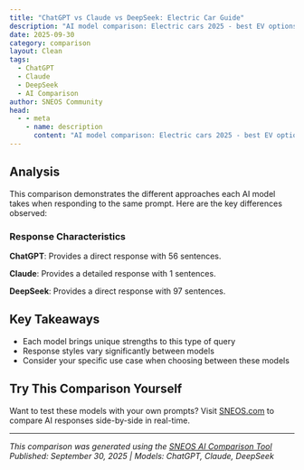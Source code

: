 ```yaml
---
title: "ChatGPT vs Claude vs DeepSeek: Electric Car Guide"
description: "AI model comparison: Electric cars 2025 - best EV options and buying guide..."
date: 2025-09-30
category: comparison
layout: Clean
tags:
  - ChatGPT
  - Claude
  - DeepSeek
  - AI Comparison
author: SNEOS Community
head:
  - - meta
    - name: description
      content: "AI model comparison: Electric cars 2025 - best EV options and buying guide..."
---
```


<ChatComparison
  title="ChatGPT vs Claude vs DeepSeek: Electric Car Guide"
  prompt="Electric cars 2025 - best EV options and buying guide"
  :responses='{
    "ChatGPT": "Sure! Here\u2019s a comprehensive guide to the best electric vehicles (EVs) available in 2025, along with key considerations to help you make an informed purchase.\n\n---\n\n# Electric Cars 2025: Best EV Options and Buying Guide\n\n## Top Electric Cars in 2025\n\n### 1. Tesla Model 3\n- **Range:** ~358 miles (Long Range)\n- **Price:** Starting around $45,000\n- **Highlights:** Excellent range and performance, extensive Supercharger network, continuous software updates, strong resale value.\n- **Best for:** Buyers seeking a proven, fast-charging, well-supported EV with sporty performance.\n\n### 2. Hyundai Ioniq 6\n- **Range:** ~340 miles\n- **Price:** Starting around $42,000\n- **Highlights:** Stylish design, strong efficiency, user-friendly interior, advanced safety features.\n- **Best for:** Drivers who want a sleek, efficient sedan with a great tech suite.\n\n### 3. Ford Mustang Mach-E\n- **Range:** Up to 314 miles\n- **Price:** Starting around $44,000\n- **Highlights:** SUV body style, engaging performance, roomy interior, good infotainment.\n- **Best for:** Those wanting an electric SUV with sporty driving dynamics.\n\n### 4. Chevrolet Bolt EV\n- **Range:** ~259 miles\n- **Price:** Starting around $27,000\n- **Highlights:** Affordable pricing, updated design, practical hatchback style.\n- **Best for:** Budget-conscious buyers wanting a dependable EV for city driving.\n\n### 5. Volkswagen ID.4\n- **Range:** ~260 miles\n- **Price:** Starting around $38,000\n- **Highlights:** Comfortable ride, spacious cabin, simple controls, strong warranty.\n- **Best for:** Families looking for a versatile, well-priced electric SUV.\n\n### 6. Rivian R1T (Electric Pickup)\n- **Range:** Up to 314 miles\n- **Price:** Starting around $73,000\n- **Highlights:** Rugged off-road capabilities, innovative features, strong towing capacity.\n- **Best for:** Adventure seekers and pickup users wanting an electric option.\n\n### 7. Nissan Ariya\n- **Range:** Up to 300 miles\n- **Price:** Starting around $47,000\n- **Highlights:** Smooth ride, modern design, advanced driver assistance technologies.\n- **Best for:** Buyers interested in a stylish crossover with a balanced range and price.\n\n---\n\n## EV Buying Guide: What to Consider in 2025\n\n### 1. Range \u0026 Battery Life\n- Determine how far you typically drive daily.\n- Consider an EV with at least 200\u002B miles of range for peace of mind.\n- Check battery warranty (usually 8 years / 100,000 miles).\n\n### 2. Charging Infrastructure\n- Evaluate home charging options (Level 1, 2 chargers).\n- Look for compatibility with public fast charging (CCS, Tesla Supercharger).\n- Consider access to chargers near your home, workplace, or frequent destinations.\n\n### 3. Price \u0026 Incentives\n- Factor in total cost including federal/state tax credits and rebates.\n- Check for deals on installation of home charging equipment.\n- Keep in mind EVs often have lower running and maintenance costs.\n\n### 4. Vehicle Type \u0026 Space\n- Decide on body style (sedan, SUV, pickup) based on your lifestyle.\n- Evaluate passenger and cargo space needs.\n\n### 5. Performance \u0026 Features\n- Look at acceleration, driving modes, and handling.\n- Consider advanced driver assistance systems (ADAS).\n- Check infotainment and connectivity options.\n\n### 6. Reliability \u0026 Brand Reputation\n- Research manufacturer reliability and customer service.\n- Look for vehicles with positive reviews and strong support networks.\n\n### 7. Future Proofing\n- Check if the vehicle receives over-the-air software updates.\n- Consider adaptability to new technologies (e.g., battery improvements, autonomous driving).\n\n---\n\n## Additional Tips\n\n- **Test Drive:** Always test drive several EVs to experience differences in driving feel and comfort.\n- **Total Cost of Ownership:** Calculate savings on fuel and maintenance compared to gasoline cars.\n- **Resale Value:** Some EVs maintain value better than others; consider this if you plan to sell later.\n- **Environmental Impact:** Check if the manufacturer uses sustainable materials and ethical battery sourcing.\n\n---\n\nIf you share your specific needs such as budget, driving habits, size preference, or brand loyalty, I can help tailor recommendations further!",
    "Claude": "# Electric Cars 2025: Best EV Options \u0026 Buying Guide\n\n## Top EV Categories \u0026 Recommendations\n\n### **Luxury EVs**\n- **Mercedes EQS** - Premium sedan with 450\u002B mile range\n- **BMW iX** - Spacious SUV with advanced tech\n- **Audi e-tron GT** - Sports sedan with rapid charging\n- **Lucid Air Dream** - Longest range (500\u002B miles) luxury sedan\n\n### **Mid-Range EVs**\n- **Tesla Model 3/Y** - Proven technology, extensive Supercharger network\n- **Genesis Electrified GV70** - Luxury features at competitive price\n- **Polestar 3** - Scandinavian design, solid performance\n- **Hyundai Ioniq 6** - Excellent efficiency and range\n\n### **Budget-Friendly EVs**\n- **Chevrolet Equinox EV** - Starting around $30,000\n- **Nissan Ariya** - Competitive pricing with good features\n- **Hyundai Ioniq 5** - Fast charging, unique design\n- **Kia EV6** - Sporty styling, rapid charging capability\n\n## Key Buying Considerations\n\n### **Range \u0026 Charging**\n- **Daily driving**: 250\u002B miles adequate for most\n- **Long trips**: Consider 300\u002B mile range\n- **Home charging**: Level 2 (240V) recommended\n- **Public charging**: Check network availability in your area\n\n### **Financial Factors**\n- **Federal tax credit**: Up to $7,500 for eligible vehicles\n- **State incentives**: Vary by location\n- **Total cost of ownership**: Factor in lower fuel and maintenance costs\n- **Leasing vs buying**: Leasing can maximize tax benefits\n\n### **Practical Considerations**\n- **Charging infrastructure** in your area\n- **Home electrical capacity** for charging installation\n- **Cargo space** and seating needs\n- **Cold weather impact** on range (10-20% reduction typical)\n\n## 2025 Market Trends\n- More affordable options under $35,000\n- Improved charging speeds (350kW\u002B capability)\n- Enhanced range (300\u002B miles becoming standard)\n- Better integration with smart home systems\n\nWould you like me to elaborate on any specific category or provide more details about particular models?",
    "DeepSeek": "Of course! Here is a comprehensive guide to the best electric car options expected for 2025 and a detailed buying guide to help you navigate your EV purchase.\n\nThe year 2025 is shaping up to be a pivotal moment for electric vehicles, with more choices, better technology, and potentially more favorable pricing than ever before.\n\n---\n\n### **Part 1: The Best EV Options for 2025**\n\nThis list includes both brand-new models debuting in 2025 and significantly updated versions of current favorites. **Note:** Pricing and final specs are still being confirmed by manufacturers.\n\n#### **Affordable \u0026 Mainstream (Under $45,000)**\n\n1.  **Chevrolet Equinox EV:** Touted as one of the most affordable long-range SUVs on the market. With an expected starting price around $35,000, it offers up to 319 miles of range, a modern interior, and strong performance.\n2.  **Volvo EX30:** This is Volvo\u0027s smallest and most affordable EV. It\u2019s a premium-feeling, tech-packed small SUV with a minimalist interior, rapid acceleration, and a strong focus on sustainability. Starting around $35,000.\n3.  **Hyundai Kona Electric (Refreshed):** The already-great Kona Electric gets a complete redesign for 2024/2025. It offers more space, a much-improved interior, and an estimated 260-mile range at a competitive price.\n4.  **Nissan Leaf (Potential Refresh):** While an older design, the Leaf remains a budget-friendly entry into EVs. Look for potential updates or incentives that could make it a compelling city car.\n\n#### **Family \u0026 Mid-Range Favorites ($45,000 - $70,000)**\n\n1.  **Kia EV9:** A true three-row electric SUV that doesn\u0027t compromise on style or range. It offers seating for up to seven, a stunning interior, available all-wheel drive, and an estimated 304 miles of range. It\u0027s a direct competitor to the Tesla Model X at a much lower price.\n2.  **Ford Mustang Mach-E (Updated):** Ford\u0027s popular electric SUV is getting a significant refresh for 2025, including more power, faster charging, and updated styling. It remains a top choice for those wanting a sporty, fun-to-drive EV.\n3.  **Hyundai Ioniq 5 \u0026 Kia EV6 (Updated):** These award-winning twins, built on the versatile E-GMP platform, are due for updates. Expect potential improvements to battery tech, software, and features to keep them competitive.\n4.  **Tesla Model Y:** The best-selling EV in the world isn\u0027t going anywhere. By 2025, it will likely have received more incremental updates. Its strengths remain its supercharger network, excellent software, and spacious interior.\n5.  **Chevrolet Blazer EV:** A stylish midsize SUV with sporty trim levels like the SS, offering up to 320 miles of range and GM\u0027s latest Ultium platform technology.\n\n#### **Luxury \u0026 Performance ($70,000\u002B)**\n\n1.  **Porsche Macan EV:** The electric version of Porsche\u0027s best-selling model. Expect Porsche\u0027s signature handling and performance, a luxurious cabin, and cutting-edge tech. This is a highly anticipated model for driving enthusiasts.\n2.  **Audi Q6 e-tron:** The next generation of Audi\u0027s e-tron lineup, built on a new Premium Platform Electric (PPE) co-developed with Porsche. It promises significant leaps in efficiency, charging speed, and onboard tech.\n3.  **BMW i5 \u0026 iX (Updates):** BMW\u0027s electric sedan and flagship SUV will continue to be top contenders, offering a blend of traditional BMW luxury with their latest \u0022iDrive\u0022 software and electric powertrains.\n4.  **Rivian R2:** Scheduled to be unveiled in early 2024, the R2 is Rivian\u0027s more affordable and smaller SUV. With an expected launch in 2026, but 2025 will be the year to place reservations. It promises Rivian\u0027s adventure-ready ethos at a lower price point.\n\n#### **The \u0022Wait and See\u0022 Category (Arriving Late 2024 / 2025)**\n\n*   **Fiat 500e:** A charming, retro-inspired city car returning to the U.S. market. Perfect as a second car for urban commuting.\n*   **Jeep Recon \u0026 Wagoneer S:** Jeep\u0027s first fully electric SUVs for North America, promising genuine Jeep capability (in the Recon\u0027s case) and luxury (in the Wagoneer S\u0027s case).\n\n---\n\n### **Part 2: The 2025 EV Buying Guide**\n\nBuying an EV is different from buying a gas car. Here\u2019s a step-by-step guide.\n\n#### **Step 1: Assess Your Needs \u0026 Budget**\n\n*   **Daily Driving \u0026 Range:** Be realistic. Most people drive less than 40 miles a day. An EV with 250\u002B miles of range is more than sufficient for most, including longer weekend trips. Consider your access to charging.\n*   **Vehicle Type:** Do you need an SUV, truck, sedan, or a small commuter car?\n*   **Total Budget:** Include:\n    *   Purchase Price\n    *   **Federal Tax Credit:** Up to $7,500. **Crucially, check the latest IRS guidelines for eligibility,** as rules for battery sourcing are changing. Some models may lose the full credit by 2025.\n    *   State \u0026 Local Incentives: These can add thousands more in savings.\n    *   Potential Fuel \u0026 Maintenance Savings.\n\n#### **Step 2: Understand the Total Cost of Ownership (TCO)**\n\n*   **\u0022Fuel\u0022 Costs:** Electricity is cheaper than gasoline per mile. The cost depends on your local electricity rates.\n*   **Maintenance:** No oil changes, spark plugs, or exhaust systems. You\u0027ll save significantly on routine maintenance. Tires and brake fluid are the main recurring costs.\n*   **Depreciation:** EVs are depreciating, but some models (like Teslas) have historically held their value better than others.\n\n#### **Step 3: Research Charging Options**\n\nThis is the most critical step for a happy EV ownership experience.\n\n*   **Home Charging (The Game Changer):**\n    *   **Level 1 (120V):** Uses a standard outlet. Very slow (3-5 miles of range per hour). Good only for low-mileage drivers.\n    *   **Level 2 (240V):** **Essential for most owners.** Adds 20-60 miles of range per hour. You may need to install a 240V outlet (like one for a dryer) and purchase a charging station. Factor in installation costs ($500 - $2,000).\n*   **Public Charging:**\n    *   **Level 3 DC Fast Charging:** For road trips. Adds 100-200 miles of range in 15-30 minutes. Check the networks (Electrify America, EVgo, Tesla Superchargers) and the charging speed (in kW) of the car you\u0027re buying. A car that charges at 350kW will fill up much faster than one that maxes out at 50kW.\n\n#### **Step 4: Key Features to Compare**\n\n*   **Range (EPA Estimated):** Look for the real-world range, not just the peak number.\n*   **Charging Speed (kW):** A higher maximum DC fast-charging speed is better for long trips.\n*   **Battery Warranty:** Most manufacturers offer an 8-year/100,000-mile warranty on the battery pack.\n*   **Software \u0026 Tech:** Is the infotainment system responsive? Does it receive over-the-air (OTA) updates? Driver-assist features like Tesla\u0027s Autopilot or GM\u0027s Super Cruise are major differentiators.\n*   **Cargo Space \u0026 Interior:** Don\u0027t forget the \u0022frunk\u0022 (front trunk)!\n\n#### **Step 5: Test Drive \u0026 Final Considerations**\n\n*   **Test Drive Multiple EVs:** The driving feel can be very different. Experience the instant torque, regenerative braking (one-pedal driving), and cabin quietness.\n*   **Get a Home Charging Quote:** Before you buy, contact an electrician to get a quote for a Level 2 charger installation.\n*   **Shop Around for Insurance:** EV insurance rates can be higher; get quotes beforehand.\n*   **Finalize Financing \u0026 Incentives:** Work with your dealer or lender to ensure you understand how to claim all applicable tax credits and rebates.\n\n### **Final Verdict for 2025**\n\n**2025 is an excellent year to buy an EV.** The market is maturing, offering everything from affordable commuters to luxurious family haulers and high-performance machines. The key is to do your homework, **especially on charging and incentives,** to find the perfect electric car that fits your life and budget.\n\nHappy driving"
  }'
  published-date="22:46"
/>

## Analysis

This comparison demonstrates the different approaches each AI model takes when responding to the same prompt. Here are the key differences observed:

### Response Characteristics

**ChatGPT**: Provides a direct response with 56 sentences. 

**Claude**: Provides a detailed response with 1 sentences. 

**DeepSeek**: Provides a direct response with 97 sentences. 

## Key Takeaways

- Each model brings unique strengths to this type of query
- Response styles vary significantly between models
- Consider your specific use case when choosing between these models

## Try This Comparison Yourself

Want to test these models with your own prompts? Visit [SNEOS.com](https://sneos.com) to compare AI responses side-by-side in real-time.

---

*This comparison was generated using the [SNEOS AI Comparison Tool](https://sneos.com)*
*Published: September 30, 2025 | Models: ChatGPT, Claude, DeepSeek*
